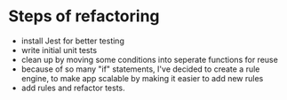 # Steps of refactoring

- install Jest for better testing
- write initial unit tests
- clean up by moving some conditions into seperate functions for reuse
- because of so many "if" statements, I've decided to create a rule engine, to make app scalable by making it easier to add new rules
- add rules and refactor tests.
